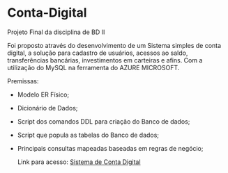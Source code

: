 # Conta-Digital
Projeto Final da disciplina de BD II

Foi proposto através do desenvolvimento de um Sistema simples de conta digital, a solução para cadastro de usuários, acessos ao saldo,
transferências bancárias, investimentos em carteiras e afins. Com a utilização do MySQL na ferramenta do AZURE MICROSOFT.

Premissas:
- Modelo ER Físico;
- Dicionário de Dados;
- Script dos comandos DDL para criação do Banco de dados;
- Script que popula as tabelas do Banco de dados;
- Principais consultas mapeadas baseadas em regras de negócio;



  Link para acesso:
  [Sistema de Conta Digital](https://github.com/luigimilanez/Sistema-de-Conta-Digital)

